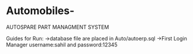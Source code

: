# Automobiles-
AUTOSPARE PART MANAGMENT SYSTEM

Guides for Run:
->database file are placed in Auto/autoerp.sql
->First Login Manager username:sahil and password:12345
